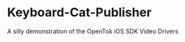 Keyboard-Cat-Publisher
======================

A silly demonstration of the OpenTok iOS SDK Video Drivers

